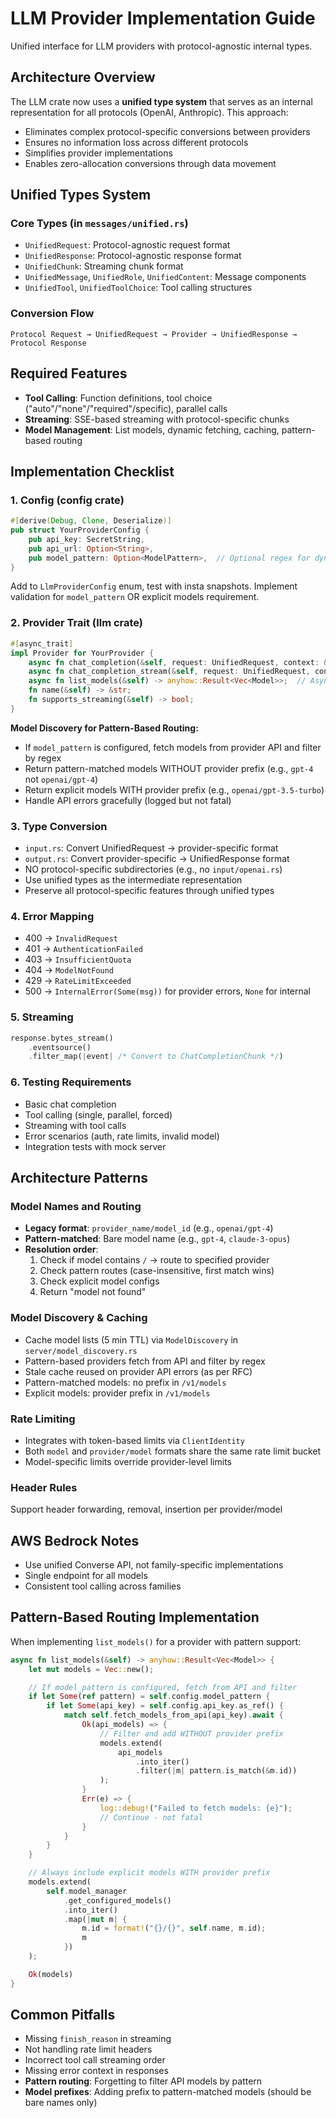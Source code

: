 # LLM Provider Implementation Guide

Unified interface for LLM providers with protocol-agnostic internal types.

## Architecture Overview

The LLM crate now uses a **unified type system** that serves as an internal representation for all protocols (OpenAI, Anthropic). This approach:
- Eliminates complex protocol-specific conversions between providers
- Ensures no information loss across different protocols
- Simplifies provider implementations
- Enables zero-allocation conversions through data movement

## Unified Types System

### Core Types (in `messages/unified.rs`)
- `UnifiedRequest`: Protocol-agnostic request format
- `UnifiedResponse`: Protocol-agnostic response format
- `UnifiedChunk`: Streaming chunk format
- `UnifiedMessage`, `UnifiedRole`, `UnifiedContent`: Message components
- `UnifiedTool`, `UnifiedToolChoice`: Tool calling structures

### Conversion Flow
```
Protocol Request → UnifiedRequest → Provider → UnifiedResponse → Protocol Response
```

## Required Features
- **Tool Calling**: Function definitions, tool choice ("auto"/"none"/"required"/specific), parallel calls
- **Streaming**: SSE-based streaming with protocol-specific chunks
- **Model Management**: List models, dynamic fetching, caching, pattern-based routing

## Implementation Checklist

### 1. Config (config crate)
```rust
#[derive(Debug, Clone, Deserialize)]
pub struct YourProviderConfig {
    pub api_key: SecretString,
    pub api_url: Option<String>,
    pub model_pattern: Option<ModelPattern>,  // Optional regex for dynamic routing
}
```
Add to `LlmProviderConfig` enum, test with insta snapshots. Implement validation for `model_pattern` OR explicit models requirement.

### 2. Provider Trait (llm crate)
```rust
#[async_trait]
impl Provider for YourProvider {
    async fn chat_completion(&self, request: UnifiedRequest, context: &RequestContext) -> Result<UnifiedResponse>;
    async fn chat_completion_stream(&self, request: UnifiedRequest, context: &RequestContext) -> Result<ChatCompletionStream>;
    async fn list_models(&self) -> anyhow::Result<Vec<Model>>;  // Async for pattern-based discovery
    fn name(&self) -> &str;
    fn supports_streaming(&self) -> bool;
}
```

**Model Discovery for Pattern-Based Routing:**
- If `model_pattern` is configured, fetch models from provider API and filter by regex
- Return pattern-matched models WITHOUT provider prefix (e.g., `gpt-4` not `openai/gpt-4`)
- Return explicit models WITH provider prefix (e.g., `openai/gpt-3.5-turbo`)
- Handle API errors gracefully (logged but not fatal)

### 3. Type Conversion
- `input.rs`: Convert UnifiedRequest → provider-specific format
- `output.rs`: Convert provider-specific → UnifiedResponse format
- NO protocol-specific subdirectories (e.g., no `input/openai.rs`)
- Use unified types as the intermediate representation
- Preserve all protocol-specific features through unified types

### 4. Error Mapping
- 400 → `InvalidRequest`
- 401 → `AuthenticationFailed` 
- 403 → `InsufficientQuota`
- 404 → `ModelNotFound`
- 429 → `RateLimitExceeded`
- 500 → `InternalError(Some(msg))` for provider errors, `None` for internal

### 5. Streaming
```rust
response.bytes_stream()
    .eventsource()
    .filter_map(|event| /* Convert to ChatCompletionChunk */)
```

### 6. Testing Requirements
- Basic chat completion
- Tool calling (single, parallel, forced)
- Streaming with tool calls
- Error scenarios (auth, rate limits, invalid model)
- Integration tests with mock server

## Architecture Patterns

### Model Names and Routing
- **Legacy format**: `provider_name/model_id` (e.g., `openai/gpt-4`)
- **Pattern-matched**: Bare model name (e.g., `gpt-4`, `claude-3-opus`)
- **Resolution order**:
  1. Check if model contains `/` → route to specified provider
  2. Check pattern routes (case-insensitive, first match wins)
  3. Check explicit model configs
  4. Return "model not found"

### Model Discovery & Caching
- Cache model lists (5 min TTL) via `ModelDiscovery` in `server/model_discovery.rs`
- Pattern-based providers fetch from API and filter by regex
- Stale cache reused on provider API errors (as per RFC)
- Pattern-matched models: no prefix in `/v1/models`
- Explicit models: provider prefix in `/v1/models`

### Rate Limiting
- Integrates with token-based limits via `ClientIdentity`
- Both `model` and `provider/model` formats share the same rate limit bucket
- Model-specific limits override provider-level limits

### Header Rules
Support header forwarding, removal, insertion per provider/model

## AWS Bedrock Notes
- Use unified Converse API, not family-specific implementations
- Single endpoint for all models
- Consistent tool calling across families

## Pattern-Based Routing Implementation

When implementing `list_models()` for a provider with pattern support:

```rust
async fn list_models(&self) -> anyhow::Result<Vec<Model>> {
    let mut models = Vec::new();

    // If model_pattern is configured, fetch from API and filter
    if let Some(ref pattern) = self.config.model_pattern {
        if let Some(api_key) = self.config.api_key.as_ref() {
            match self.fetch_models_from_api(api_key).await {
                Ok(api_models) => {
                    // Filter and add WITHOUT provider prefix
                    models.extend(
                        api_models
                            .into_iter()
                            .filter(|m| pattern.is_match(&m.id))
                    );
                }
                Err(e) => {
                    log::debug!("Failed to fetch models: {e}");
                    // Continue - not fatal
                }
            }
        }
    }

    // Always include explicit models WITH provider prefix
    models.extend(
        self.model_manager
            .get_configured_models()
            .into_iter()
            .map(|mut m| {
                m.id = format!("{}/{}", self.name, m.id);
                m
            })
    );

    Ok(models)
}
```

## Common Pitfalls
- Missing `finish_reason` in streaming
- Not handling rate limit headers
- Incorrect tool call streaming order
- Missing error context in responses
- **Pattern routing**: Forgetting to filter API models by pattern
- **Model prefixes**: Adding prefix to pattern-matched models (should be bare names only)